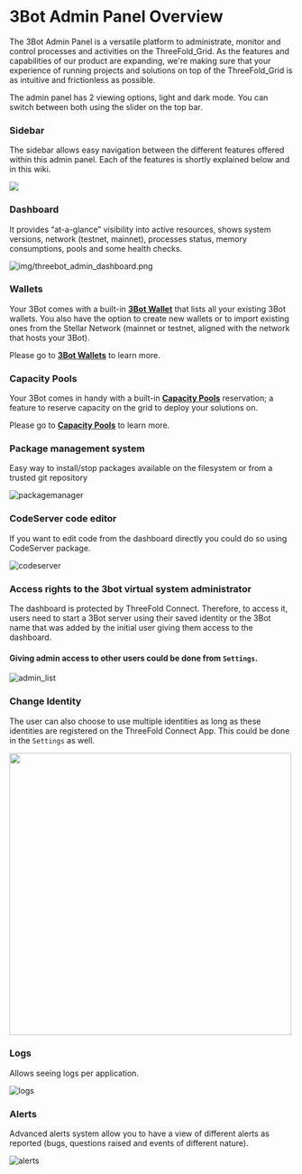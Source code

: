 # 3Bot Admin Panel Overview

The 3Bot Admin Panel is a versatile platform to administrate, monitor and control processes and activities on the ThreeFold_Grid. As the features and capabilities of our product are expanding, we're making sure that your experience of running projects and solutions on top of the ThreeFold_Grid is as intuitive and frictionless as possible.

The admin panel has 2 viewing options, light and dark mode. You can switch between both using the slider on the top bar.

### Sidebar

The sidebar allows easy navigation between the different features offered within this admin panel. Each of the features is shortly explained below and in this wiki.

![](img/3bot_admin_sidebar.png)

### Dashboard

It provides “at-a-glance” visibility into active resources, shows system versions, network (testnet, mainnet), processes status, memory consumptions, pools and some health checks.

![img/threebot_admin_dashboard.png](img/threebot_admin_dashboard_.jpg)

### Wallets

Your 3Bot comes with a built-in [**3Bot Wallet**](3bot_sdk_wallet) that lists all your existing 3Bot wallets. You also have the option to create new wallets or to import existing ones from the Stellar Network (mainnet or testnet, aligned with the network that hosts your 3Bot).

Please go to [**3Bot Wallets**](3bot_sdk_wallet) to learn more.

### Capacity Pools

Your 3Bot comes in handy with a built-in [**Capacity Pools**](3bot_capacity_pools) reservation; a feature to reserve capacity on the grid to deploy your solutions on.

Please go to [**Capacity Pools**](3bot_capacity_pools) to learn more.

### Package management system

Easy way to install/stop packages available on the filesystem or from a trusted git repository

![packagemanager](img/packagemanager.png)

### CodeServer code editor

If you want to edit code from the dashboard directly you could do so using CodeServer package.

![codeserver](img/3bot_admin_codeserver2.png)

### Access rights to the 3bot virtual system administrator

The dashboard is protected by ThreeFold Connect. Therefore, to access it, users need to start a 3Bot server using their saved identity or the 3Bot name that was added by the initial user giving them access to the dashboard.

#### Giving admin access to other users could be done from `Settings`.

![admin_list](img/admin_list.png)

### Change Identity

The user can also choose to use multiple identities as long as these identities are registered on the ThreeFold Connect App. This could be done in the `Settings` as well.

<img src="img/identity_list.png" width="500" alt="">

### Logs

Allows seeing logs per application.

![logs](img/logs.png)

### Alerts

Advanced alerts system allow you to have a view of different alerts as reported (bugs, questions raised and events of different nature).

![alerts](img/alerts.jpg)